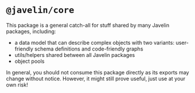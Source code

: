 # `@javelin/core`

This package is a general catch-all for stuff shared by many Javelin packages, including:

- a data model that can describe complex objects with two variants: user-friendly schema definitions and code-friendly graphs
- utils/helpers shared between all Javelin packages
- object pools

In general, you should not consume this package directly as its exports may change without notice. However, it might still prove useful, just use at your own risk!
